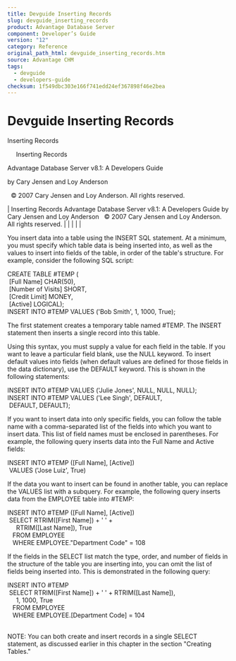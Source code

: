 ```yaml
---
title: Devguide Inserting Records
slug: devguide_inserting_records
product: Advantage Database Server
component: Developer’s Guide
version: "12"
category: Reference
original_path_html: devguide_inserting_records.htm
source: Advantage CHM
tags:
  - devguide
  - developers-guide
checksum: 1f549dbc303e166f741edd24ef367898f46e2bea
---
```


# Devguide Inserting Records

Inserting Records

     Inserting Records

Advantage Database Server v8.1: A Developers Guide

by Cary Jensen and Loy Anderson

  © 2007 Cary Jensen and Loy Anderson. All rights reserved.

| Inserting Records  Advantage Database Server v8.1: A Developers Guide  by Cary Jensen and Loy Anderson    © 2007 Cary Jensen and Loy Anderson. All rights reserved. |  |  |  |  |

You insert data into a table using the INSERT SQL statement. At a minimum, you must specify which table data is being inserted into, as well as the values to insert into fields of the table, in order of the table's structure. For example, consider the following SQL script:

CREATE TABLE #TEMP (  
  [Full Name] CHAR(50),  
  [Number of Visits] SHORT,  
  [Credit Limit] MONEY,  
  [Active] LOGICAL);  
INSERT INTO #TEMP VALUES ('Bob Smith', 1, 1000, True);

The first statement creates a temporary table named #TEMP. The INSERT statement then inserts a single record into this table.

Using this syntax, you must supply a value for each field in the table. If you want to leave a particular field blank, use the NULL keyword. To insert default values into fields (when default values are defined for those fields in the data dictionary), use the DEFAULT keyword. This is shown in the following statements:

INSERT INTO #TEMP VALUES ('Julie Jones', NULL, NULL, NULL);  
INSERT INTO #TEMP VALUES ('Lee Singh', DEFAULT,   
  DEFAULT, DEFAULT);

If you want to insert data into only specific fields, you can follow the table name with a comma-separated list of the fields into which you want to insert data. This list of field names must be enclosed in parentheses. For example, the following query inserts data into the Full Name and Active fields:

INSERT INTO #TEMP ([Full Name], [Active])  
  VALUES ('Jose Luiz', True)

If the data you want to insert can be found in another table, you can replace the VALUES list with a subquery. For example, the following query inserts data from the EMPLOYEE table into #TEMP:

INSERT INTO #TEMP ([Full Name], [Active])  
  SELECT RTRIM([First Name]) + ' ' +   
      RTRIM([Last Name]), True   
    FROM EMPLOYEE  
    WHERE EMPLOYEE."Department Code" = 108

If the fields in the SELECT list match the type, order, and number of fields in the structure of the table you are inserting into, you can omit the list of fields being inserted into. This is demonstrated in the following query:

INSERT INTO #TEMP  
  SELECT RTRIM([First Name]) + ' ' + RTRIM([Last Name]),   
      1, 1000, True   
    FROM EMPLOYEE  
    WHERE EMPLOYEE.[Department Code] = 104

   
NOTE: You can both create and insert records in a single SELECT statement, as discussed earlier in this chapter in the section "Creating Tables."
